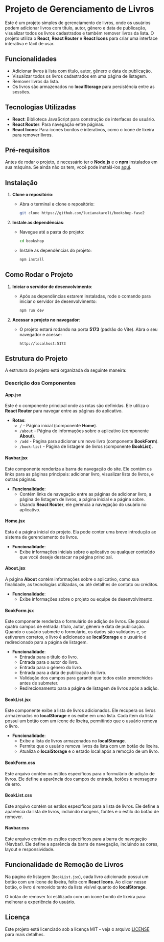 # Projeto de Gerenciamento de Livros

Este é um projeto simples de gerenciamento de livros, onde os usuários podem adicionar livros com título, autor, gênero e data de publicação, visualizar todos os livros cadastrados e também remover livros da lista. O projeto utiliza o **React**, **React Router** e **React Icons** para criar uma interface interativa e fácil de usar.

## Funcionalidades

- Adicionar livros à lista com título, autor, gênero e data de publicação.
- Visualizar todos os livros cadastrados em uma página de listagem.
- Remover livros da lista.
- Os livros são armazenados no **localStorage** para persistência entre as sessões.

## Tecnologias Utilizadas

- **React**: Biblioteca JavaScript para construção de interfaces de usuário.
- **React Router**: Para navegação entre páginas.
- **React Icons**: Para ícones bonitos e interativos, como o ícone de lixeira para remover livros.

## Pré-requisitos

Antes de rodar o projeto, é necessário ter o **Node.js** e o **npm** instalados em sua máquina. Se ainda não os tem, você pode instalá-los [aqui](https://nodejs.org/).

## Instalação

1. **Clone o repositório**:
   - Abra o terminal e clone o repositório:
     ```bash
     git clone https://github.com/lucianakaroli/bookshop-fase2
     ```

2. **Instale as dependências**:
   - Navegue até a pasta do projeto:
     ```bash
     cd bookshop
     ```
   - Instale as dependências do projeto:
     ```bash
     npm install
     ```

## Como Rodar o Projeto

1. **Iniciar o servidor de desenvolvimento**:
   - Após as dependências estarem instaladas, rode o comando para iniciar o servidor de desenvolvimento:
     ```bash
     npm run dev
     ```

2. **Acessar o projeto no navegador**:
   - O projeto estará rodando na porta **5173** (padrão do Vite). Abra o seu navegador e acesse:
     ```
     http://localhost:5173
     ```

## Estrutura do Projeto

A estrutura do projeto está organizada da seguinte maneira:



### **Descrição dos Componentes**

#### **App.jsx**
Este é o componente principal onde as rotas são definidas. Ele utiliza o **React Router** para navegar entre as páginas do aplicativo.

- **Rotas**:
  - `/` - Página inicial (componente **Home**).
  - `/about` - Página de informações sobre o aplicativo (componente **About**).
  - `/add` - Página para adicionar um novo livro (componente **BookForm**).
  - `/book-list` - Página de listagem de livros (componente **BookList**).

#### **Navbar.jsx**
Este componente renderiza a barra de navegação do site. Ele contém os links para as páginas principais: adicionar livro, visualizar lista de livros, e outras páginas.

- **Funcionalidade**:
  - Contém links de navegação entre as páginas de adicionar livro, a página de listagem de livros, a página inicial e a página sobre.
  - Usando **React Router**, ele gerencia a navegação do usuário no aplicativo.

#### **Home.jsx**
Esta é a página inicial do projeto. Ela pode conter uma breve introdução ao sistema de gerenciamento de livros.

- **Funcionalidade**:
  - Exibe informações iniciais sobre o aplicativo ou qualquer conteúdo que você deseje destacar na página principal.

#### **About.jsx**
A página **About** contém informações sobre o aplicativo, como sua finalidade, as tecnologias utilizadas, ou até detalhes de contato ou créditos.

- **Funcionalidade**:
  - Exibe informações sobre o projeto ou equipe de desenvolvimento.

#### **BookForm.jsx**
Este componente renderiza o formulário de adição de livros. Ele possui quatro campos de entrada: título, autor, gênero e data de publicação. Quando o usuário submete o formulário, os dados são validados e, se estiverem corretos, o livro é adicionado ao **localStorage** e o usuário é redirecionado para a página de listagem.

- **Funcionalidade**:
  - Entrada para o título do livro.
  - Entrada para o autor do livro.
  - Entrada para o gênero do livro.
  - Entrada para a data de publicação do livro.
  - Validação dos campos para garantir que todos estão preenchidos antes de submeter.
  - Redirecionamento para a página de listagem de livros após a adição.

#### **BookList.jsx**
Este componente exibe a lista de livros adicionados. Ele recupera os livros armazenados no **localStorage** e os exibe em uma lista. Cada item da lista possui um botão com um ícone de lixeira, permitindo que o usuário remova o livro.

- **Funcionalidade**:
  - Exibe a lista de livros armazenados no **localStorage**.
  - Permite que o usuário remova livros da lista com um botão de lixeira.
  - Atualiza o **localStorage** e o estado local após a remoção de um livro.

#### **BookForm.css**
Este arquivo contém os estilos específicos para o formulário de adição de livros. Ele define a aparência dos campos de entrada, botões e mensagens de erro.

#### **BookList.css**
Este arquivo contém os estilos específicos para a lista de livros. Ele define a aparência da lista de livros, incluindo margens, fontes e o estilo do botão de remover.

#### **Navbar.css**
Este arquivo contém os estilos específicos para a barra de navegação (Navbar). Ele define a aparência da barra de navegação, incluindo as cores, layout e responsividade.

## Funcionalidade de Remoção de Livros

Na página de listagem (`BookList.jsx`), cada livro adicionado possui um botão com um ícone de lixeira, feito com **React Icons**. Ao clicar nesse botão, o livro é removido tanto da lista visível quanto do **localStorage**. 

O botão de remover foi estilizado com um ícone bonito de lixeira para melhorar a experiência do usuário.

## Licença

Este projeto está licenciado sob a licença MIT - veja o arquivo [LICENSE](LICENSE) para mais detalhes.
